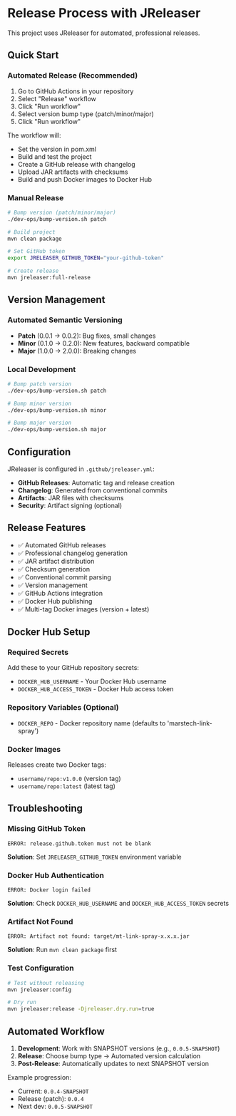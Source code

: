 # Release Process with JReleaser

This project uses JReleaser for automated, professional releases.

## Quick Start

### Automated Release (Recommended)

1. Go to GitHub Actions in your repository
2. Select "Release" workflow
3. Click "Run workflow"
4. Select version bump type (patch/minor/major)
5. Click "Run workflow"

The workflow will:
- Set the version in pom.xml
- Build and test the project
- Create a GitHub release with changelog
- Upload JAR artifacts with checksums
- Build and push Docker images to Docker Hub

### Manual Release

```bash
# Bump version (patch/minor/major)
./dev-ops/bump-version.sh patch

# Build project
mvn clean package

# Set GitHub token
export JRELEASER_GITHUB_TOKEN="your-github-token"

# Create release
mvn jreleaser:full-release
```

## Version Management

### Automated Semantic Versioning
- **Patch** (0.0.1 → 0.0.2): Bug fixes, small changes
- **Minor** (0.1.0 → 0.2.0): New features, backward compatible
- **Major** (1.0.0 → 2.0.0): Breaking changes

### Local Development
```bash
# Bump patch version
./dev-ops/bump-version.sh patch

# Bump minor version
./dev-ops/bump-version.sh minor

# Bump major version
./dev-ops/bump-version.sh major
```

## Configuration

JReleaser is configured in `.github/jreleaser.yml`:

- **GitHub Releases**: Automatic tag and release creation
- **Changelog**: Generated from conventional commits
- **Artifacts**: JAR files with checksums
- **Security**: Artifact signing (optional)

## Release Features

- ✅ Automated GitHub releases
- ✅ Professional changelog generation
- ✅ JAR artifact distribution
- ✅ Checksum generation
- ✅ Conventional commit parsing
- ✅ Version management
- ✅ GitHub Actions integration
- ✅ Docker Hub publishing
- ✅ Multi-tag Docker images (version + latest)

## Docker Hub Setup

### Required Secrets
Add these to your GitHub repository secrets:
- `DOCKER_HUB_USERNAME` - Your Docker Hub username
- `DOCKER_HUB_ACCESS_TOKEN` - Docker Hub access token

### Repository Variables (Optional)
- `DOCKER_REPO` - Docker repository name (defaults to 'marstech-link-spray')

### Docker Images
Releases create two Docker tags:
- `username/repo:v1.0.0` (version tag)
- `username/repo:latest` (latest tag)

## Troubleshooting

### Missing GitHub Token
```
ERROR: release.github.token must not be blank
```
**Solution**: Set `JRELEASER_GITHUB_TOKEN` environment variable

### Docker Hub Authentication
```
ERROR: Docker login failed
```
**Solution**: Check `DOCKER_HUB_USERNAME` and `DOCKER_HUB_ACCESS_TOKEN` secrets

### Artifact Not Found
```
ERROR: Artifact not found: target/mt-link-spray-x.x.x.jar
```
**Solution**: Run `mvn clean package` first

### Test Configuration
```bash
# Test without releasing
mvn jreleaser:config

# Dry run
mvn jreleaser:release -Djreleaser.dry.run=true
```

## Automated Workflow

1. **Development**: Work with SNAPSHOT versions (e.g., `0.0.5-SNAPSHOT`)
2. **Release**: Choose bump type → Automated version calculation
3. **Post-Release**: Automatically updates to next SNAPSHOT version

Example progression:
- Current: `0.0.4-SNAPSHOT`
- Release (patch): `0.0.4`
- Next dev: `0.0.5-SNAPSHOT`